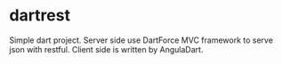 dartrest
========
Simple dart project.
Server side use DartForce MVC framework to serve json with restful.
Client side is written by AngulaDart.
